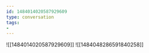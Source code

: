 ```yaml
---
id: 1484014020587929609
type: conversation
tags:
- 
---
```

![[1484014020587929609]]
![[1484048286591840258]]

